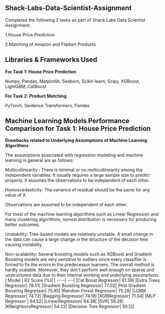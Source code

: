## Shack-Labs-Data-Scientist-Assignment
Completed the following 2 tasks as part of Shack Labs Data Scientist Assignment:

1.House Price Prediction

2.Matching of Amazon and Flipkart Products
## Libraries & Frameworks Used
**For Task 1: House Price Prediction**

Numpy, Pandas, Matplotlib, Seaborn, Scikit-learn, Scipy, XGBoost, LightGBM, CatBoost

**For Task 2: Product Matching**

PyTorch, Sentence Transformers, Pandas

## Machine Learning Models Performance Comparison for Task 1: House Price Prediction
**Drawbacks related to Underlying Assumptions of Machine Learning Algorithms**

The assumptions associated with regression modeling and machine learning in general are as follows:

Multicollinearity : There is minimal or no multicollinearity among the independent variables. It usually requires a large sample size to predict properly. It assumes the observations to be independent of each other. 

Homoscedasticity: The variance of residual should be the same for any value of X.

Observations are assumed to be independent of each other.

For most of the machine learning algorithms such as Linear Regression and many clustering algorithms, normal distribution is necessary for producing better outcomes.

Unstability: Tree-based models are relatively unstable. A small change in the data can cause a large change in the structure of the decision tree causing instability.

Non-scalability: Several boosting models such as XGBoost and Gradient Boosting models are very sensitive to outliers since every classifier is forced to fix the errors in the predecessor learners. The overall method is hardly scalable. Moreover, they don't perform well enough on sparse and unstructured data due to their internal working and underlying assumptions.
|  Model | R2 Score (%)|
| ----| ---|
|Cat Boost Regressor|	81.39|
|Extra Trees Regressor|	78.51|
|Gradient Boosting Regressor|	77.02|
|Hist Gradient Boosting Regressor|	75.85|
|Random Forest Regressor|	75.26|
|LGBM Regressor|	74.72|
|Bagging Regressor|	74.19|
|XGBRegressor|	71.04|
|MLP Regressor |	64.52|
|LinearRegression|	64.38|
|SVR|	59.28|
|KNeighborsRegressor|	54.22|
|Decision Tree Regressor|	50.12|
